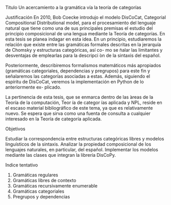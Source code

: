 Titulo
Un acercamiento a la gramática vía la teoría de categorías

Justificación
En 2010, Bob Coecke introdujo el modelo DisCoCat, Categorial Compositional Distributional
model, para el procesamiento del lenguaje natural que tiene como una de sus principales premisas
el estudio del principio composicional de una lengua mediante la Teoría de categorías.
En esta tesis se planea indagar en esta idea. En un principio, estudiaremos la relación que existe 
entre las gramáticas formales descritas en la jerarquía de Chomsky y estructuras categóricas, así co-
mo se ̃nalar las limitantes y desventajas de emplearlas para la descripci ́on de la sintaxis del español.

Posteriormente, describiremos formalismos matemáticos más apropiados (gramáticas categoriales,
dependencias y pregrupos) para este fin y señalaremos las categorías asociadas a estas. Además, 
siguiendo el espíritu de DisCoCat, veremos la implementación en Python de lo anteriormente ex-
plicado.

La pertinencia de esta tesis, que se enmarca dentro de las  ́areas de la Teoría de la computación,
Teor ́ıa de categor ́ıas aplicada y NPL, reside en el escaso material bibliográfico de este tema, ya
que es relativamente nuevo. Se espera que sirva como una fuenta de consulta a cualquier interesado
en la Teoría de categoría aplicada.

Objetivos

Estudiar la correspondencia entre estructuras categóricas libres y modelos linguísticos de la
sintaxis.
Analizar la propiedad composicional de los lenguajes naturales, en particular, del español.
Implementar los modelos mediante las clases que integran la librería DisCoPy.

 ́Indice tentativo

1. Gramáticas regulares
2. Gramáticas libres de contexto
3. Gramáticas recursivamente enumerable
4. Gramáticas categoriales
5. Pregrupos y dependencias
